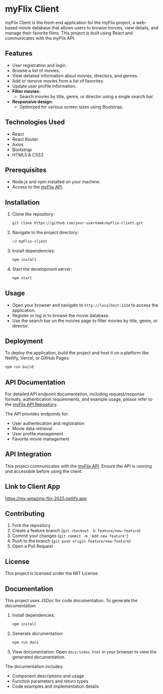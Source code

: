 # myFlix Client

myFlix Client is the front-end application for the myFlix project, a web-based movie database that allows users to browse movies, view details, and manage their favorite films. This project is built using React and communicates with the myFlix API.

## Features
- User registration and login.
- Browse a list of movies.
- View detailed information about movies, directors, and genres.
- Add or remove movies from a list of favorites.
- Update user profile information.
- **Filter movies**:
  - Search movies by title, genre, or director using a single search bar.
- **Responsive design**:
  - Optimized for various screen sizes using Bootstrap.

## Technologies Used
- React
- React Router
- Axios
- Bootstrap
- HTML5 & CSS3

## Prerequisites
- Node.js and npm installed on your machine.
- Access to the [myFlix API](https://github.com/grumongi/movie_api).

## Installation
1. Clone the repository:
   ```bash
   git clone https://github.com/your-username/myFlix-client.git
   ```
2. Navigate to the project directory:
   ```bash
   cd myFlix-client
   ```
3. Install dependencies:
   ```bash
   npm install
   ```
4. Start the development server:
   ```bash
   npm start
   ```

## Usage
- Open your browser and navigate to `http://localhost:1234` to access the application.
- Register or log in to browse the movie database.
- Use the search bar on the movies page to filter movies by title, genre, or director.

## Deployment
To deploy the application, build the project and host it on a platform like Netlify, Vercel, or GitHub Pages:
```bash
npm run build
```

## API Documentation
For detailed API endpoint documentation, including request/response formats, authentication requirements, and example usage, please refer to the [myFlix API Repository](https://github.com/grumongi/movie_api).

The API provides endpoints for:
- User authentication and registration
- Movie data retrieval
- User profile management
- Favorite movie management

## API Integration 
This project communicates with the [myFlix API](https://github.com/grumongi/movie_api). Ensure the API is running and accessible before using the client.

## Link to Client App
https://my-amazing-flix-2025.netlify.app

## Contributing
1. Fork the repository
2. Create a feature branch (`git checkout -b feature/new-feature`)
3. Commit your changes (`git commit -m 'Add new feature'`)
4. Push to the branch (`git push origin feature/new-feature`)
5. Open a Pull Request

## License
This project is licensed under the MIT License.

## Documentation

This project uses JSDoc for code documentation. To generate the documentation:

1. Install dependencies:
   ```bash
   npm install
   ```

2. Generate documentation:
   ```bash
   npm run docs
   ```

3. View documentation:
   Open `docs/index.html` in your browser to view the generated documentation.

The documentation includes:
- Component descriptions and usage
- Function parameters and return types
- Code examples and implementation details
